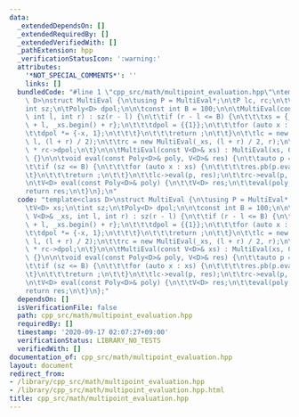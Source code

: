 ```yaml
---
data:
  _extendedDependsOn: []
  _extendedRequiredBy: []
  _extendedVerifiedWith: []
  _pathExtension: hpp
  _verificationStatusIcon: ':warning:'
  attributes:
    '*NOT_SPECIAL_COMMENTS*': ''
    links: []
  bundledCode: "#line 1 \"cpp_src/math/multipoint_evaluation.hpp\"\ntemplate<class\
    \ D>\nstruct MultiEval {\n\tusing P = MultiEval*;\n\tP lc, rc;\n\tV<D> xs;\n\t\
    int sz;\n\tPoly<D> dpol;\n\n\tconst int B = 100;\n\n\tMultiEval(const V<D>& _xs,\
    \ int l, int r) : sz(r - l) {\n\t\tif (r - l <= B) {\n\t\t\txs = {_xs.begin()\
    \ + l, _xs.begin() + r};\n\t\t\tdpol = {{1}};\n\t\t\tfor (auto x : xs) {\n\t\t\
    \t\tdpol *= {-x, 1};\n\t\t\t}\n\t\t\treturn ;\n\t\t}\n\t\tlc = new MultiEval(_xs,\
    \ l, (l + r) / 2);\n\t\trc = new MultiEval(_xs, (l + r) / 2, r);\n\t\tdpol = lc->dpol\
    \ * rc->dpol;\n\t}\n\n\tMultiEval(const V<D>& xs) : MultiEval(xs, 0, xs.size())\
    \ {}\n\n\tvoid eval(const Poly<D>& poly, V<D>& res) {\n\t\tauto p = poly % dpol;\n\
    \t\tif (sz <= B) {\n\t\t\tfor (auto x : xs) {\n\t\t\t\tres.pb(p.eval(x));\n\t\t\
    \t}\n\t\t\treturn ;\n\t\t}\n\t\tlc->eval(p, res);\n\t\trc->eval(p, res);\n\t}\n\
    \n\tV<D> eval(const Poly<D>& poly) {\n\t\tV<D> res;\n\t\teval(poly, res);\n\t\t\
    return res;\n\t}\n};\n"
  code: "template<class D>\nstruct MultiEval {\n\tusing P = MultiEval*;\n\tP lc, rc;\n\
    \tV<D> xs;\n\tint sz;\n\tPoly<D> dpol;\n\n\tconst int B = 100;\n\n\tMultiEval(const\
    \ V<D>& _xs, int l, int r) : sz(r - l) {\n\t\tif (r - l <= B) {\n\t\t\txs = {_xs.begin()\
    \ + l, _xs.begin() + r};\n\t\t\tdpol = {{1}};\n\t\t\tfor (auto x : xs) {\n\t\t\
    \t\tdpol *= {-x, 1};\n\t\t\t}\n\t\t\treturn ;\n\t\t}\n\t\tlc = new MultiEval(_xs,\
    \ l, (l + r) / 2);\n\t\trc = new MultiEval(_xs, (l + r) / 2, r);\n\t\tdpol = lc->dpol\
    \ * rc->dpol;\n\t}\n\n\tMultiEval(const V<D>& xs) : MultiEval(xs, 0, xs.size())\
    \ {}\n\n\tvoid eval(const Poly<D>& poly, V<D>& res) {\n\t\tauto p = poly % dpol;\n\
    \t\tif (sz <= B) {\n\t\t\tfor (auto x : xs) {\n\t\t\t\tres.pb(p.eval(x));\n\t\t\
    \t}\n\t\t\treturn ;\n\t\t}\n\t\tlc->eval(p, res);\n\t\trc->eval(p, res);\n\t}\n\
    \n\tV<D> eval(const Poly<D>& poly) {\n\t\tV<D> res;\n\t\teval(poly, res);\n\t\t\
    return res;\n\t}\n};"
  dependsOn: []
  isVerificationFile: false
  path: cpp_src/math/multipoint_evaluation.hpp
  requiredBy: []
  timestamp: '2020-09-17 02:07:27+09:00'
  verificationStatus: LIBRARY_NO_TESTS
  verifiedWith: []
documentation_of: cpp_src/math/multipoint_evaluation.hpp
layout: document
redirect_from:
- /library/cpp_src/math/multipoint_evaluation.hpp
- /library/cpp_src/math/multipoint_evaluation.hpp.html
title: cpp_src/math/multipoint_evaluation.hpp
---
```

